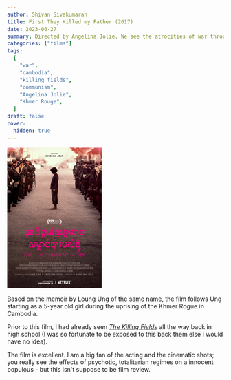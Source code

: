 ```yaml
---
author: Shivan Sivakumaran
title: First They Killed my Father (2017)
date: 2023-06-27
summary: Directed by Angelina Jolie. We see the atrocities of war through the lens of a 5-year old girl growing up during the Khmer Rouge uprising in Cambodia.
categories: ["films"]
tags:
  [
    "war",
    "cambodia",
    "killing fields",
    "communism",
    "Angelina Jolie",
    "Khmer Rouge",
  ]
draft: false
cover:
  hidden: true
---
```


![Film poster with small girl looking down surrounded by arm men marching](./poster.png "The poster art can or could be obtained from the distributor., Fair use, https://en.wikipedia.org/w/index.php?curid=54736184")

Based on the memoir by Loung Ung of the same name, the film follows Ung starting as a 5-year old girl during the uprising of the Khmer Rogue in Cambodia.

Prior to this film, I had already seen *[The Killing Fields](https://en.wikipedia.org/wiki/The_Killing_Fields_(film))* all the way back in high school (I was so fortunate to be exposed to this back them else I would have no idea).

The film is excellent. I am a big fan of the acting and the cinematic shots; you really see the effects of psychotic, totalitarian regimes on a innocent populous - but this isn't suppose to be film review.
